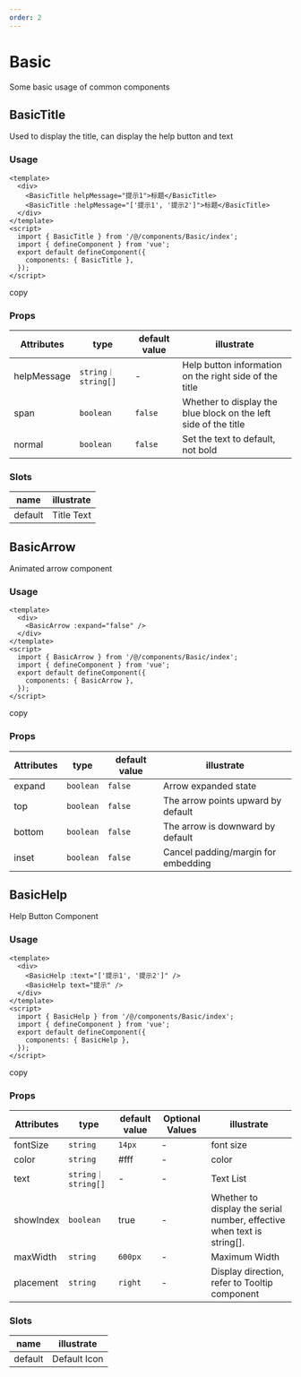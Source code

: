 ```yaml
---
order: 2
---
```


# Basic

Some basic usage of common components

## BasicTitle

Used to display the title, can display the help button and text

### Usage

```
<template>
  <div>
    <BasicTitle helpMessage="提示1">标题</BasicTitle>
    <BasicTitle :helpMessage="['提示1', '提示2']">标题</BasicTitle>
  </div>
</template>
<script>
  import { BasicTitle } from '/@/components/Basic/index';
  import { defineComponent } from 'vue';
  export default defineComponent({
    components: { BasicTitle },
  });
</script>
```

copy

### Props

| Attributes  | type               | default value | illustrate                                                      |
| ----------- | ------------------ | ------------- | --------------------------------------------------------------- |
| helpMessage | `string｜string[]` | \-            | Help button information on the right side of the title          |
| span        | `boolean`          | `false`       | Whether to display the blue block on the left side of the title |
| normal      | `boolean`          | `false`       | Set the text to default, not bold                               |

### Slots

| name    | illustrate |
| ------- | ---------- |
| default | Title Text |

## BasicArrow

Animated arrow component

### Usage

```
<template>
  <div>
    <BasicArrow :expand="false" />
  </div>
</template>
<script>
  import { BasicArrow } from '/@/components/Basic/index';
  import { defineComponent } from 'vue';
  export default defineComponent({
    components: { BasicArrow },
  });
</script>
```

copy

### Props

| Attributes | type      | default value | illustrate                          |
| ---------- | --------- | ------------- | ----------------------------------- |
| expand     | `boolean` | `false`       | Arrow expanded state                |
| top        | `boolean` | `false`       | The arrow points upward by default  |
| bottom     | `boolean` | `false`       | The arrow is downward by default    |
| inset      | `boolean` | `false`       | Cancel padding/margin for embedding |

## BasicHelp

Help Button Component

### Usage

```
<template>
  <div>
    <BasicHelp :text="['提示1', '提示2']" />
    <BasicHelp text="提示" />
  </div>
</template>
<script>
  import { BasicHelp } from '/@/components/Basic/index';
  import { defineComponent } from 'vue';
  export default defineComponent({
    components: { BasicHelp },
  });
</script>
```

copy

### Props

| Attributes | type               | default value | Optional Values | illustrate                                                               |
| ---------- | ------------------ | ------------- | --------------- | ------------------------------------------------------------------------ |
| fontSize   | `string`           | `14px`        | \-              | font size                                                                |
| color      | `string`           | #fff          | \-              | color                                                                    |
| text       | `string｜string[]` | \-            | \-              | Text List                                                                |
| showIndex  | `boolean`          | true          | \-              | Whether to display the serial number, effective when text is string\[\]. |
| maxWidth   | `string`           | `600px`       | \-              | Maximum Width                                                            |
| placement  | `string`           | `right`       | \-              | Display direction, refer to Tooltip component                            |

### Slots

| name    | illustrate   |
| ------- | ------------ |
| default | Default Icon |
